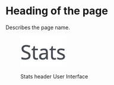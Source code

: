 # Heading of the page

Describes the page name.

<figure><img src="../../../.gitbook/assets/image (5).png" alt="Stats header User Interface"><figcaption><p>Stats header User Interface</p></figcaption></figure>
